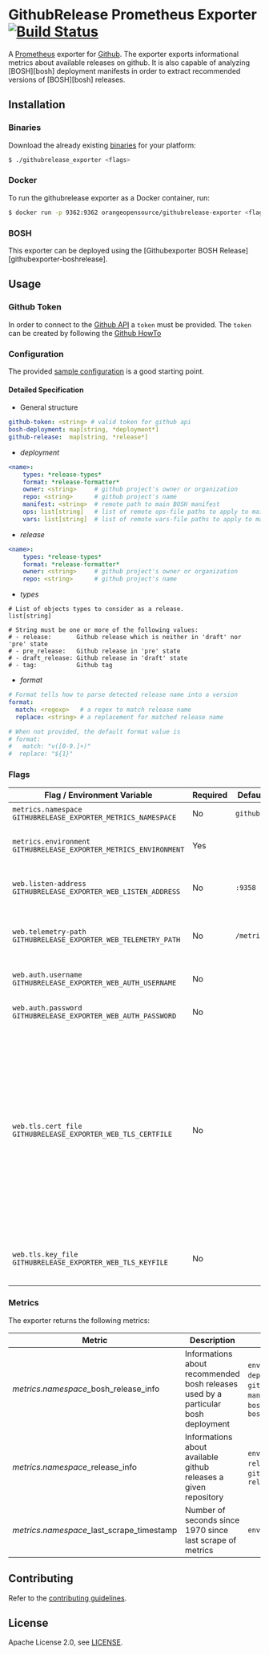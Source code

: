 # GithubRelease Prometheus Exporter [![Build Status](https://travis-ci.org/orange-cloudfoundry/githubrelease_exporter.png)](https://travis-ci.org/orange-cloudfoundry/githubrelease_exporter)

A [Prometheus][prometheus] exporter for [Github][github]. The exporter exports informational metrics
about available releases on github. It is also capable of analyzing [BOSH][bosh] deployment manifests
in order to extract recommended versions of [BOSH][bosh] releases.

## Installation

### Binaries

Download the already existing [binaries][binaries] for your platform:

```bash
$ ./githubrelease_exporter <flags>
```

### Docker

To run the githubrelease exporter as a Docker container, run:

```bash
$ docker run -p 9362:9362 orangeopensource/githubrelease-exporter <flags>
```

### BOSH

This exporter can be deployed using the [Githubexporter BOSH Release][githubexporter-boshrelease].

## Usage

### Github Token

In order to connect to the [Github API][github_api] a `token` must be provided.
The `token` can be created by following the [Github HowTo][github-create-token]

### Configuration

The provided [sample configuration](config.yml.sample) is a good starting point.


#### Detailed Specification

* General structure

```yaml
github-token: <string> # valid token for github api
bosh-deployment: map[string, *deployment*]
github-release:  map[string, *release*]
```


* *deployment*

```yaml
<name>:
    types: *release-types*
    format: *release-formatter*
    owner: <string>     # github project's owner or organization
    repo: <string>      # github project's name
    manifest: <string>  # remote path to main BOSH manifest
    ops: list[string]   # list of remote ops-file paths to apply to main manifest
    vars: list[string]  # list of remote vars-file paths to apply to main manifest
```

* *release*

```yaml
<name>:
    types: *release-types*
    format: *release-formatter*
    owner: <string>     # github project's owner or organization
    repo: <string>      # github project's name
```

* *types*

```
# List of objects types to consider as a release.
list[string]

# String must be one or more of the following values:
# - release:       Github release which is neither in 'draft' nor 'pre' state
# - pre_release:   Github release in 'pre' state
# - draft_release: Github release in 'draft' state
# - tag:           Github tag
```

* *format*

```yaml
# Format tells how to parse detected release name into a version
format:
  match: <regexp>   # a regex to match release name
  replace: <string> # a replacement for matched release name

# When not provided, the default format value is
# format:
#   match: "v([0-9.]+)"
#  replace: "${1}"
```

### Flags

| Flag / Environment Variable                                             | Required | Default    | Description                                                                                                                                                                                                                           |
| ---------------------------                                             | -------- | -------    | -----------                                                                                                                                                                                                                           |
| `metrics.namespace`<br />`GITHUBRELEASE_EXPORTER_METRICS_NAMESPACE`     | No       | `github`   | Metrics Namespace                                                                                                                                                                                                                     |
| `metrics.environment`<br />`GITHUBRELEASE_EXPORTER_METRICS_ENVIRONMENT` | Yes      |            | `environment` label to be attached to metrics                                                                                                                                                                                         |
| `web.listen-address`<br />`GITHUBRELEASE_EXPORTER_WEB_LISTEN_ADDRESS`   | No       | `:9358`    | Address to listen on for web interface and telemetry                                                                                                                                                                                  |
| `web.telemetry-path`<br />`GITHUBRELEASE_EXPORTER_WEB_TELEMETRY_PATH`   | No       | `/metrics` | Path under which to expose Prometheus metrics                                                                                                                                                                                         |
| `web.auth.username`<br />`GITHUBRELEASE_EXPORTER_WEB_AUTH_USERNAME`     | No       |            | Username for web interface basic auth                                                                                                                                                                                                 |
| `web.auth.password`<br />`GITHUBRELEASE_EXPORTER_WEB_AUTH_PASSWORD`     | No       |            | Password for web interface basic auth                                                                                                                                                                                                 |
| `web.tls.cert_file`<br />`GITHUBRELEASE_EXPORTER_WEB_TLS_CERTFILE`      | No       |            | Path to a file that contains the TLS certificate (PEM format). If the certificate is signed by a certificate authority, the file should be the concatenation of the server's certificate, any intermediates, and the CA's certificate |
| `web.tls.key_file`<br />`GITHUBRELEASE_EXPORTER_WEB_TLS_KEYFILE`        | No       |            | Path to a file that contains the TLS private key (PEM format)                                                                                                                                                                         |


### Metrics

The exporter returns the following  metrics:

| Metric                                    | Description                                                                       | Labels                                                                                                           |
| ------                                    | -----------                                                                       | ------                                                                                                           |
| *metrics.namespace*_bosh_release_info     | Informations about recommended bosh releases used by a particular bosh deployment | `environment`, `deployment_name`, `github_repo`, `manifest_version`, `bosh_release_name`, `bosh_release_version` |
| *metrics.namespace*_release_info          | Informations about available github releases a given repository                   | `environment`, `release_name`, `github_repo`, `release_version`                                                  |
| *metrics.namespace*_last_scrape_timestamp | Number of seconds since 1970 since last scrape of metrics                         | `environment`                                                                                                    |

## Contributing

Refer to the [contributing guidelines][contributing].

## License

Apache License 2.0, see [LICENSE][license].

[binaries]: https://github.com/orange-cloudfoundry/githubrelease_exporter/releases
[github]: https://github.com/cloudfoundry-incubator/github
[github_api]: https://developer.github.com/v3/
[contributing]: https://github.com/orange-cloudfoundry/githubrelease_exporter/blob/master/CONTRIBUTING.md
[golang]: https://golang.org/
[license]: https://github.com/orange-cloudfoundry/githubrelease_exporter/blob/master/LICENSE
[prometheus]: https://prometheus.io/
[githubrelease-boshrelease]: https://github.com/bosh-prometheus/prometheus-boshrelease
[github-create-token]: https://help.github.com/articles/creating-a-personal-access-token-for-the-command-line/

<!-- Local Variables: -->
<!-- ispell-local-dictionary: "en" -->
<!-- End: -->
